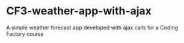# CF3-weather-app-with-ajax
A simple weather forecast app developed with ajax calls for a Coding Factory course
